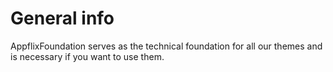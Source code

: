 # General info

AppflixFoundation serves as the technical foundation for all our themes and is necessary if you want to use them.
